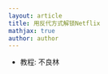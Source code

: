 ```yaml
---
layout: article
title: 用反代方式解锁Netflix
mathjax: true
author: author
---
```



* 教程: 不良林

  



















